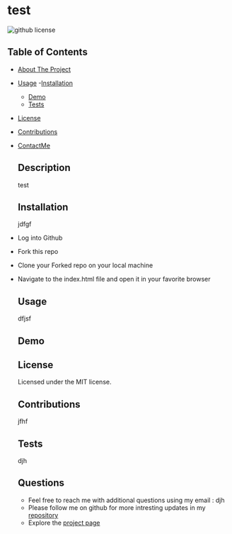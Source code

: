 
  # test

  ![github license](https://img.shields.io/badge/license-MIT-blue.svg)

  ## Table of Contents
  
- [About The Project](#djhv)
- [Usage](#dhb)
  -[Installation](#dh)
  - [Demo](#sdfh)
  - [Tests](#sdfjh)
- [License](#dj)
- [Contributions](#dj)
- [ContactMe](#kdjsh)



  ## Description
  test


  ## Installation
  jdfgf
* Log into Github
* Fork this repo 
* Clone your Forked repo on your local machine
* Navigate to the index.html file and open it in your favorite browser


  ## Usage
  dfjsf

  ## Demo



  ## License
  Licensed under the MIT license.

  ## Contributions
  jfhf

  ## Tests
  djh

  ## Questions
  * Feel free to reach me with additional questions using my email : djh
  * Please follow me on github for more intresting updates in my [repository](djhj)
  * Explore the [project page](dsh)
  
  